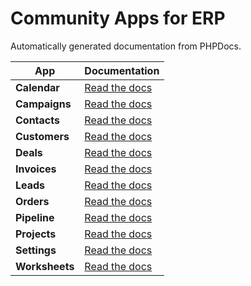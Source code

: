 # Community Apps for ERP

Automatically generated documentation from PHPDocs.

| App            | Documentation                                     |
| -------------- | ------------------------------------------------- |
| **Calendar**   | [Read the docs](apps/Calendar/Home)   |
| **Campaigns**  | [Read the docs](apps/Campaigns/Home)  |
| **Contacts**   | [Read the docs](apps/Contacts/Home)   |
| **Customers**  | [Read the docs](apps/Customers/Home)  |
| **Deals**      | [Read the docs](apps/Deals/Home)      |
| **Invoices**   | [Read the docs](apps/Invoices/Home)   |
| **Leads**      | [Read the docs](apps/Leads/Home)      |
| **Orders**     | [Read the docs](apps/Orders/Home)     |
| **Pipeline**   | [Read the docs](apps/Pipeline/Home)   |
| **Projects**   | [Read the docs](apps/Projects/Home)   |
| **Settings**   | [Read the docs](apps/Settings/Home)   |
| **Worksheets** | [Read the docs](apps/Worksheets/Home) |
